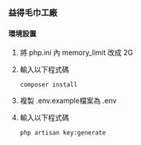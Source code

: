 ### 益得毛巾工廠
#### 環境設置

1. 將 php.ini 內 memory_limit 改成 2G

2. 輸入以下程式碼
    ```
    composer install
    ```
3. 複製 .env.example檔案為 .env

4. 輸入以下程式碼
    ```
   php artisan key:generate
    ```
   


